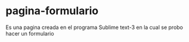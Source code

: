 # pagina-formulario
Es una pagina creada en el programa Sublime text-3 en la cual se probo hacer un formulario
